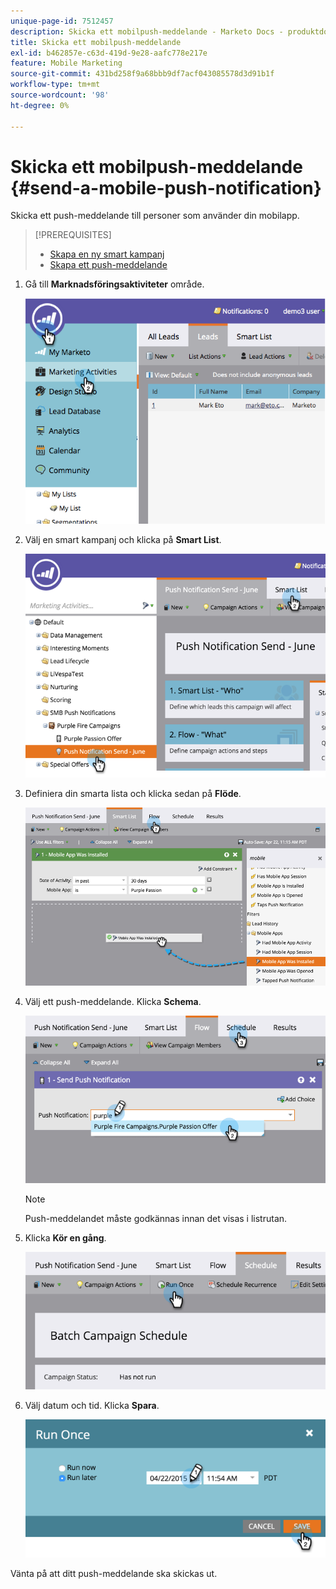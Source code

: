 ```yaml
---
unique-page-id: 7512457
description: Skicka ett mobilpush-meddelande - Marketo Docs - produktdokumentation
title: Skicka ett mobilpush-meddelande
exl-id: b462857e-c63d-419d-9e28-aafc778e217e
feature: Mobile Marketing
source-git-commit: 431bd258f9a68bbb9df7acf043085578d3d91b1f
workflow-type: tm+mt
source-wordcount: '98'
ht-degree: 0%

---
```


# Skicka ett mobilpush-meddelande {#send-a-mobile-push-notification}

Skicka ett push-meddelande till personer som använder din mobilapp.

>[!PREREQUISITES]
>
>* [Skapa en ny smart kampanj](/help/marketo/product-docs/core-marketo-concepts/smart-campaigns/creating-a-smart-campaign/create-a-new-smart-campaign.md)
>* [Skapa ett push-meddelande](/help/marketo/product-docs/mobile-marketing/push-notifications/create-a-push-notification.md)

1. Gå till **Marknadsföringsaktiviteter** område.

   ![](assets/image2015-4-22-18-3a31-3a54.png)

1. Välj en smart kampanj och klicka på **Smart List**.

   ![](assets/image2015-4-23-17-3a57-3a46.png)

1. Definiera din smarta lista och klicka sedan på **Flöde**.

   ![](assets/image2015-4-22-18-3a33-3a13.png)

1. Välj ett push-meddelande. Klicka **Schema**.

   ![](assets/image2015-4-22-18-3a33-3a38.png)

   >[!NOTE]
   >
   >Push-meddelandet måste godkännas innan det visas i listrutan.

1. Klicka **Kör en gång**.

   ![](assets/image2015-4-23-18-3a0-3a54.png)

1. Välj datum och tid. Klicka **Spara**.

   ![](assets/image2015-4-23-18-3a1-3a33.png)

Vänta på att ditt push-meddelande ska skickas ut.
